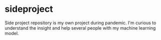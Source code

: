 # sideproject
Side project repository is my own project during pandemic. I'm curious to understand the insight and help several people with my machine learning model.
